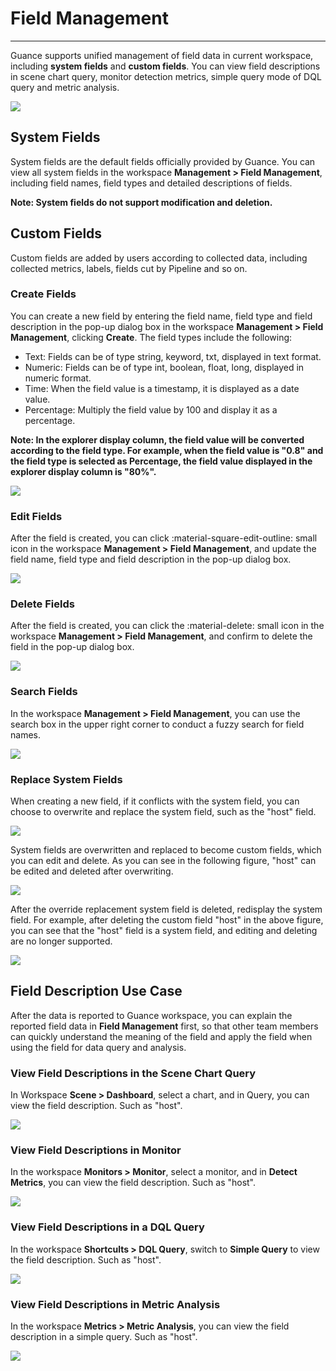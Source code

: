 # Field Management
---

Guance supports unified management of field data in current workspace, including **system fields** and **custom fields**. You can view field descriptions in scene chart query, monitor detection metrics, simple query mode of DQL query and metric analysis.

![](img/3.field_1.png)

## System Fields

System fields are the default fields officially provided by Guance. You can view all system fields in the workspace **Management > Field Management**, including field names, field types and detailed descriptions of fields.

**Note: System fields do not support modification and deletion.**


## Custom Fields

Custom fields are added by users according to collected data, including collected metrics, labels, fields cut by Pipeline and so on.

### Create Fields

You can create a new field by entering the field name, field type and field description in the pop-up dialog box in the workspace **Management > Field Management**, clicking **Create**. The field types include the following:

- Text: Fields can be of type string, keyword, txt, displayed in text format.
- Numeric: Fields can be of type int, boolean, float, long, displayed in numeric format.
- Time: When the field value is a timestamp, it is displayed as a date value.
- Percentage: Multiply the field value by 100 and display it as a percentage.

**Note: In the explorer display column, the field value will be converted according to the field type. For example, when the field value is "0.8" and the field type is selected as Percentage, the field value displayed in the explorer display column is "80%".**

![](img/3.field_2.png)

### Edit Fields

After the field is created, you can click :material-square-edit-outline: small icon in the workspace **Management > Field Management**, and update the field name, field type and field description in the pop-up dialog box.

![](img/3.field_3.png)



### Delete Fields

After the field is created, you can click the :material-delete: small icon in the workspace **Management > Field Management**, and confirm to delete the field in the pop-up dialog box.


![](img/3.field_4.png)

### Search Fields

In the workspace **Management > Field Management**, you can use the search box in the upper right corner to conduct a fuzzy search for field names.

![](img/3.field_5.png)

### Replace System Fields

When creating a new field, if it conflicts with the system field, you can choose to overwrite and replace the system field, such as the "host" field.

![](img/3.field_6.png)

System fields are overwritten and replaced to become custom fields, which you can edit and delete. As you can see in the following figure, "host" can be edited and deleted after overwriting.

![](img/3.field_7.png)

After the override replacement system field is deleted, redisplay the system field. For example, after deleting the custom field "host" in the above figure, you can see that the "host" field is a system field, and editing and deleting are no longer supported.

![](img/3.field_8.png)

## Field Description Use Case

After the data is reported to Guance workspace, you can explain the reported field data in **Field Management** first, so that other team members can quickly understand the meaning of the field and apply the field when using the field for data query and analysis.

### View Field Descriptions in the Scene Chart Query

In Workspace **Scene > Dashboard**, select a chart, and in Query, you can view the field description. Such as "host".

![](img/3.field_9.png)

### View Field Descriptions in Monitor

In the workspace **Monitors > Monitor**, select a monitor, and in **Detect Metrics**, you can view the field description. Such as "host".

![](img/3.field_9.1.png)



### View Field Descriptions in a DQL Query

In the workspace **Shortcults > DQL Query**, switch to **Simple Query** to view the field description. Such as "host".

![](img/3.field_9.2.png)



### View Field Descriptions in Metric Analysis

In the workspace **Metrics > Metric Analysis**, you can view the field description in a simple query. Such as "host".

![](img/3.field_9.3.png)
